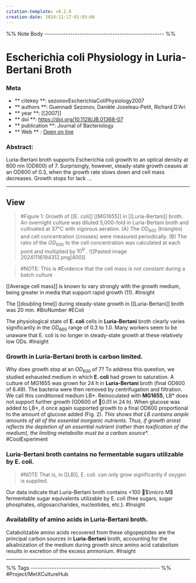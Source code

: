 ```yaml
---
citation-template: v0.2.0
creation-date: 2024:11:17-01:03:06
---
```


%% Note Body --------------------------------------------------- %%
# Escherichia coli Physiology in Luria-Bertani Broth

### Meta
- ** citekey **: sezonovEscherichiaColiPhysiology2007
- ** authors **: Guennadi Sezonov, Danièle Joseleau-Petit, Richard D'Ari
- ** year **: [[2007]]
- ** doi **: https://doi.org/10.1128/JB.01368-07
- ** publication **: Journal of Bacteriology
- ** Web ** : [Open on line](https://pmc.ncbi.nlm.nih.gov/articles/PMC2168924/)


### Abstract:
Luria-Bertani broth supports Escherichia coli growth to an optical density at 600 nm (OD600) of 7. Surprisingly, however, steady-state growth ceases at an OD600 of 0.3, when the growth rate slows down and cell mass decreases. Growth stops for lack ...

___

## View


> #Figure 1: Growth of [[E. coli]] [[MG1655]] in [[Luria-Bertani]] broth. An overnight culture was diluted 5,000-fold in Luria-Bertani broth and cultivated at 37°C with vigorous aeration. (A) The $OD_{600}$ (triangles) and cell concentration (crosses) were measured periodically. (B) The ratio of the $OD_{600}$ to the cell concentration was calculated at each point and multiplied by $10^9$ .
> ![[Pasted image 20241116194312.png|400]]

> #NOTE: This is #Evidence that the cell mass is not constant during a batch culture

[[Average cell mass]] is known to vary strongly with the growth medium, being greater in media that support rapid growth (11). #Insight 

The [[doubling time]] during steady-state growth in [[Luria-Bertani]] broth was 20 min. #BioNumber #EColi 


The physiological state of **E. coli** cells in **Luria-Bertani** broth clearly varies significantly in the $OD_{660}$ range of 0.3 to 1.0. Many workers seem to be unaware that E. coli is no longer in steady-state growth at these relatively low ODs. #Insight 


### Growth in Luria-Bertani broth is carbon limited.

Why does growth stop at an $OD_{600}$ of 7? To address this question, we studied exhausted medium in which **E. coli** had grown to saturation. A culture of MG1655 was grown for 24 h in **Luria-Bertani** broth (final OD600 of 6.49). The bacteria were then removed by centrifugation and filtration. We call this conditioned medium LB*. Reinoculated with **MG1655**, LB* does not support further growth (OD600 of 0.01 in 24 h). When glucose was added to LB*, it once again supported growth to a final OD600 proportional to the amount of glucose added (Fig. 2). **This shows that LB* contains ample amounts of all of the essential inorganic nutrients. Thus, if growth arrest reflects the depletion of an essential nutrient (rather than toxification of the medium), the limiting metabolite must be a carbon source**. #CoolExperiment

### Luria-Bertani broth contains no fermentable sugars utilizable by E. coli.

> #NOTE That is, in [[LB]], E. coli.  can only grow significantly if oxygen is supplied. 

Our data indicate that Luria-Bertani broth contains <100 $\micro M$ fermentable sugar equivalents utilizable by E. coli (free sugars, sugar phosphates, oligosaccharides, nucleotides, etc.). #Insight 

### Availability of amino acids in Luria-Bertani broth.

Catabolizable amino acids recovered from these oligopeptides are the principal carbon sources in **Luria-Bertani** broth, accounting for the alkalinization of the medium during growth since amino acid catabolism results in excretion of the excess ammonium. #Insight 




___
%% Tags  ------------------------------------------------------- %%
#Project/MetXCultureHub
